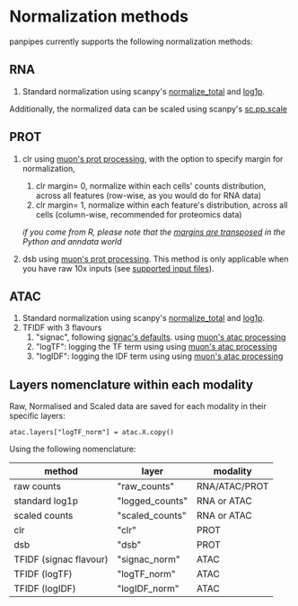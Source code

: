 Normalization methods
=======================


panpipes currently supports the following normalization methods:

## RNA

1. Standard normalization using scanpy's [normalize_total](https://scanpy.readthedocs.io/en/stable/generated/scanpy.pp.normalize_total.html) and [log1p](https://scanpy.readthedocs.io/en/stable/generated/scanpy.pp.log1p.html).

Additionally, the normalized data can be scaled using scanpy's [sc.pp.scale](https://scanpy.readthedocs.io/en/stable/generated/scanpy.pp.scale.html)

## PROT

1. clr using [muon's prot processing](https://muon.readthedocs.io/en/latest/api/generated/muon.prot.pp.html), with the option to specify margin for normalization,
   1. clr margin= 0, normalize within each cells' counts distribution, across all features (row-wise, as you would do for RNA data)
   2. clr margin= 1, normalize within each feature's distribution, across all cells (column-wise, recommended for proteomics data)

    *if you come from R, please note that the [margins are transposed](https://images.hindustantimes.com/rf/image_size_630x354/HT/p2/2017/09/21/Pictures/_78c6a162-9e94-11e7-9c3b-8e901839ece0.JPG) in the Python and anndata world*

2. dsb using [muon's prot processing](https://muon.readthedocs.io/en/latest/api/generated/muon.prot.pp.html). This method is only applicable when you have raw 10x inputs (see [supported input files](https://panpipes-pipelines.readthedocs.io/en/latest/usage/setup_for_qc_mm.html#supported-input-filetypes)).

## ATAC

1. Standard normalization using scanpy's [normalize_total](https://scanpy.readthedocs.io/en/stable/generated/scanpy.pp.normalize_total.html) and [log1p](https://scanpy.readthedocs.io/en/stable/generated/scanpy.pp.log1p.html).
2. TFIDF with 3 flavours
   1. "signac", following [signac's defaults](https://stuartlab.org/signac/articles/pbmc_vignette#normalization-and-linear-dimensional-reduction).
    using [muon's atac processing](https://muon.readthedocs.io/en/latest/api/generated/muon.atac.pp.tfidf.html#muon.atac.pp.tfidf) 
   2. "logTF": logging the TF term using using [muon's atac processing](https://muon.readthedocs.io/en/latest/api/generated/muon.atac.pp.tfidf.html#muon.atac.pp.tfidf) 
   3. "logIDF": logging the IDF term using using [muon's atac processing](https://muon.readthedocs.io/en/latest/api/generated/muon.atac.pp.tfidf.html#muon.atac.pp.tfidf) 

## Layers nomenclature within each modality

Raw, Normalised and Scaled data are saved for each modality in their specific layers:

    atac.layers["logTF_norm"] = atac.X.copy()

Using the following nomenclature:

| method                 | layer           | modality      |
| ---------------------- | --------------- | ------------- |
| raw counts             | "raw_counts"    | RNA/ATAC/PROT |
| standard log1p         | "logged_counts" | RNA or ATAC   |
| scaled counts          | "scaled_counts" | RNA or ATAC   |
| clr                    | "clr"           | PROT          |
| dsb                    | "dsb"           | PROT          |
| TFIDF (signac flavour) | "signac_norm"   | ATAC          |
| TFIDF (logTF)          | "logTF_norm"    | ATAC          |
| TFIDF (logIDF)         | "logIDF_norm"   | ATAC          |
